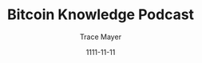 ---
layout: media
title: Bitcoin Knowledge Podcast
date: 1111-11-11
categories: ['Podcasts']
author: ['Trace Mayer']
excerpt: To help you better understand Bitcoin the top people in the Bitcoin industry are interviewed by Trace Mayer for the Bitcoin Knowledge Podcast. Trace is an entrepreneur, investor, journalist, monetary scientist and ardent defender of the freedom of speech. He holds accounting and law degrees and has studied Austrian economics focusing on the work of Murray Rothbard and Ludwig von Mises.
external_url: https://www.bitcoin.kn/
---